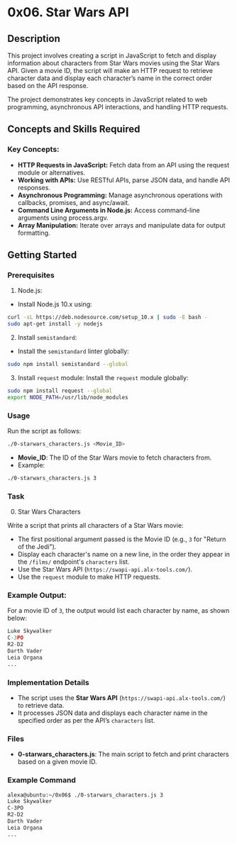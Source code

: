 # 0x06. Star Wars API

## Description

This project involves creating a script in JavaScript to fetch and display information about characters from Star Wars movies using the Star Wars API. Given a movie ID, the script will make an HTTP request to retrieve character data and display each character’s name in the correct order based on the API response.

The project demonstrates key concepts in JavaScript related to web programming, asynchronous API interactions, and handling HTTP requests.

## Concepts and Skills Required

### Key Concepts:

- **HTTP Requests in JavaScript:** Fetch data from an API using the request module or alternatives.
- **Working with APIs:** Use RESTful APIs, parse JSON data, and handle API responses.
- **Asynchronous Programming:** Manage asynchronous operations with callbacks, promises, and async/await.
- **Command Line Arguments in Node.js:** Access command-line arguments using process.argv.
- **Array Manipulation:** Iterate over arrays and manipulate data for output formatting.

## Getting Started

### Prerequisites

1. Node.js:
- Install Node.js 10.x using:
```bash
curl -sL https://deb.nodesource.com/setup_10.x | sudo -E bash -
sudo apt-get install -y nodejs
```

2. Install `semistandard`:
- Install the `semistandard` linter globally:
```bash
sudo npm install semistandard --global
```

3. Install `request` module:
Install the `request` module globally:
```bash
sudo npm install request --global
export NODE_PATH=/usr/lib/node_modules
```

### Usage

Run the script as follows:
```bash
./0-starwars_characters.js <Movie_ID>
```

- **Movie_ID**: The ID of the Star Wars movie to fetch characters from.
- Example:
```bash
./0-starwars_characters.js 3
```

### Task

0. Star Wars Characters

Write a script that prints all characters of a Star Wars movie:
- The first positional argument passed is the Movie ID (e.g., `3` for "Return of the Jedi").
- Display each character's name on a new line, in the order they appear in the `/films/` endpoint's `characters` list.
- Use the Star Wars API (`https://swapi-api.alx-tools.com/`).
- Use the `request` module to make HTTP requests.

### Example Output:

For a movie ID of `3`, the output would list each character by name, as shown below:
```python
Luke Skywalker
C-3PO
R2-D2
Darth Vader
Leia Organa
...
```

### Implementation Details

- The script uses the **Star Wars API** (`https://swapi-api.alx-tools.com/`) to retrieve data.
- It processes JSON data and displays each character name in the specified order as per the API’s `characters` list.

### Files

- **0-starwars_characters.js**: The main script to fetch and print characters based on a given movie ID.

### Example Command
```bash
alexa@ubuntu:~/0x06$ ./0-starwars_characters.js 3
Luke Skywalker
C-3PO
R2-D2
Darth Vader
Leia Organa
...
```
